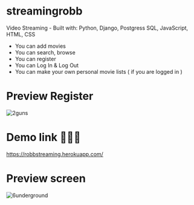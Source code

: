 # streamingrobb
Video Streaming - Built with: Python, Django, Postgress SQL, JavaScript, HTML, CSS

* You can add movies
* You can search, browse
* You can register
* You can Log In & Log Out
* You can make your own personal movie lists ( if you are logged in )
 # Preview Register
 ![2guns](https://user-images.githubusercontent.com/112253320/192518297-efbf7442-53c2-4eb0-a2e6-453bb096db40.jpg)
# Demo link 🚁😊🚁
https://robbstreaming.herokuapp.com/

# Preview screen
![6underground](https://user-images.githubusercontent.com/112253320/192519585-67e03f17-4f09-450e-a9ff-e42233c60104.jpg)
